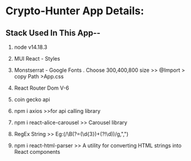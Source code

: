 # Crypto-Hunter App Details:

## Stack Used In This App--
1. node v14.18.3

2. MUI React - Styles

3. Monstserrat - Google Fonts
. Choose 300,400,800 size >> @Import > copy Path >App.css

4. React Router Dom V-6

5. coin gecko api

6. npm i axios >>for api calling library

7. npm i react-alice-carousel >> Carousel library

8. RegEx String >> Eg:(/\B(?=(\d{3})+(?!\d))/g,",")

9. npm i react-html-parser >> A utility for converting HTML strings into React components

    
